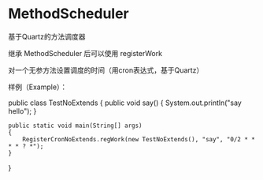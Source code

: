 # MethodScheduler

基于Quartz的方法调度器

继承 MethodScheduler 后可以使用 registerWork

对一个无参方法设置调度的时间（用cron表达式，基于Quartz）

样例（Example）：

public class TestNoExtends
{
    public void say()
    {
        System.out.println("say hello");
    }

    public static void main(String[] args)
    {
        RegisterCronNoExtends.regWork(new TestNoExtends(), "say", "0/2 * * * * ? *");
    }
}

